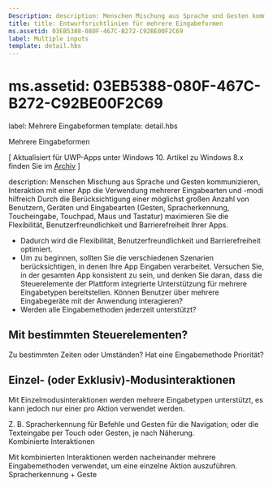 ```yaml
---
Description: description: Menschen Mischung aus Sprache und Gesten kommunizieren, Interaktion mit einer App die Verwendung mehrerer Eingabearten und -modi hilfreich
title: title: Entwurfsrichtlinien für mehrere Eingabeformen
ms.assetid: 03EB5388-080F-467C-B272-C92BE00F2C69
label: Multiple inputs
template: detail.hbs
---
```


# ms.assetid: 03EB5388-080F-467C-B272-C92BE00F2C69


label: Mehrere Eingabeformen template: detail.hbs


Mehrere Eingabeformen


\[ Aktualisiert für UWP-Apps unter Windows 10. Artikel zu Windows 8.x finden Sie im [Archiv](http://go.microsoft.com/fwlink/p/?linkid=619132) \]

description: Menschen Mischung aus Sprache und Gesten kommunizieren, Interaktion mit einer App die Verwendung mehrerer Eingabearten und -modi hilfreich Durch die Berücksichtigung einer möglichst großen Anzahl von Benutzern, Geräten und Eingabearten (Gesten, Spracherkennung, Toucheingabe, Touchpad, Maus und Tastatur) maximieren Sie die Flexibilität, Benutzerfreundlichkeit und Barrierefreiheit Ihrer Apps.

-   Dadurch wird die Flexibilität, Benutzerfreundlichkeit und Barrierefreiheit optimiert.
-   Um zu beginnen, sollten Sie die verschiedenen Szenarien berücksichtigen, in denen Ihre App Eingaben verarbeitet. Versuchen Sie, in der gesamten App konsistent zu sein, und denken Sie daran, dass die Steuerelemente der Plattform integrierte Unterstützung für mehrere Eingabetypen bereitstellen. Können Benutzer über mehrere Eingabegeräte mit der Anwendung interagieren?
-   Werden alle Eingabemethoden jederzeit unterstützt?

## Mit bestimmten Steuerelementen?


Zu bestimmten Zeiten oder Umständen? Hat eine Eingabemethode Priorität?

## <span id="Single__or_exclusive_-mode_interactions_"></span><span id="single__or_exclusive_-mode_interactions_"></span><span id="SINGLE__OR_EXCLUSIVE_-MODE_INTERACTIONS_"></span>Einzel- (oder Exklusiv)-Modusinteraktionen


Mit Einzelmodusinteraktionen werden mehrere Eingabetypen unterstützt, es kann jedoch nur einer pro Aktion verwendet werden.

Z. B. Spracherkennung für Befehle und Gesten für die Navigation; oder die Texteingabe per Touch oder Gesten, je nach Näherung.  
<span id="Multimodal_interactions"></span><span id="multimodal_interactions"></span><span id="MULTIMODAL_INTERACTIONS"></span>Kombinierte Interaktionen

Mit kombinierten Interaktionen werden nacheinander mehrere Eingabemethoden verwendet, um eine einzelne Aktion auszuführen.  
<span id="Speech___gesture"></span><span id="speech___gesture"></span><span id="SPEECH___GESTURE"></span>Spracherkennung + Geste





<!--HONumber=Apr16_HO3-->



